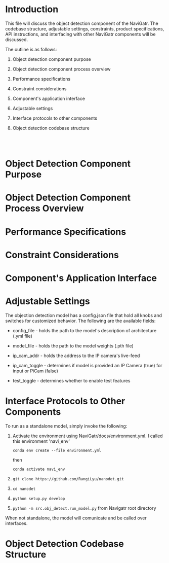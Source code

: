 # Introduction

This file will discuss the object detection component of the NaviGatr. The codebase structure, adjustable settings, constraints, product specifications, API instructions, and interfacing with other NaviGatr components will be discussed.

The outline is as follows:

1. Object detection component purpose

2. Object detection component process overview

3. Performance specifications

4. Constraint considerations

5. Component's application interface

6. Adjustable settings

7. Interface protocols to other components

8. Object detection codebase structure

</br></br>

# Object Detection Component Purpose



# Object Detection Component Process Overview



# Performance Specifications



# Constraint Considerations



# Component's Application Interface



# Adjustable Settings

The objection detection model has a config.json file that hold all knobs and switches for customized behavior. The following are the available fields:

+ config_file - holds the path to the model's description of architecture (.yml file)

+ model_file - holds the path to the model weights (.pth file)

+ ip_cam_addr - holds the address to the IP camera's live-feed

+ ip_cam_toggle - determines if model is provided an IP Camera (true) for input or PiCam (false)

+ test_toggle - determines whether to enable test features


# Interface Protocols to Other Components

To run as a standalone model, simply invoke the following:

1. Activate the environment using NaviGatr/docs/environment.yml. I called this environment 'navi_env'

    `conda env create --file environment.yml`
    
    then

    `conda activate navi_env`

2. `git clone https://github.com/RangiLyu/nanodet.git`

3. `cd nanodet`

4. `python setup.py develop`

5. `python -m src.obj_detect.run_model.py` from Navigatr root directory

When not standalone, the model will comunicate and be called over interfaces.


# Object Detection Codebase Structure

